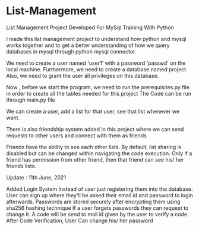 # List-Management
List Management Project Developed For MySql Training With Python

I made this list management project to understand how python and mysql works together and to get a better understanding of how we query databases in mysql
through python mysql connector.

We need to create a user named 'user1' with a password 'passwd' on the local machine.
Furthermore, we need to create a database named project.
Also, we need to grant the user all privileges on this database.

Now , before we start the program, we need to run the prerequisites.py file in order to create all the tables needed for this project
The Code can be run through main.py file

We can create a user, add a list for that user, see that list whenever we want.

There is also friendship system added in this project where we can send requests to other users and connect with them as friends

Friends have the ability to see each other lists.
By default, list sharing is disabled but can be changed within navigating the code execution.
Only if a friend has permission from other friend, then that friend can see his/ her friends lists.



Update : 11th June, 2021

Added Login System Instead of user just registering them into the database.
User can sign up where they'll be asked their email id and password to login afterwards.
Passwords are stored securely after encrypting them using sha256 hashing technique
If a user forgets passwords they can request to change it. A code will be send to mail id given by the user to verify a code.
After Code Verification, User Can change his/ her password